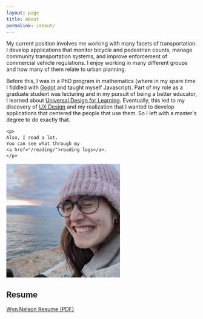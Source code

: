 ```yaml
---
layout: page
title: About
permalink: /about/
---
```


<div class="flex-wrapper">
  <div class="leftText">
    <p>My current position involves me working with many facets of transportation.
      I develop applications that monitor bicycle and pedestrian counts, manage community transportation systems, and improve enforcement of commercial vehicle regulations.
      I enjoy working in many different groups and how many of them relate to urban planning.
    </p>
    <p>Before this, I was in a PhD program in mathematics (where in my spare time I fiddled with 
    <a href="https://godotengine.org/">Godot</a>
    and taught myself Javascript).
    Part of my role as a graduate student was lecturing and in my pursuit of being a better educator, I learned about 
    <a href="https://en.wikipedia.org/wiki/Universal_Design_for_Learning">Universal Design for Learning</a>.
    Eventually, this led to my discovery of 
    <a href="https://en.wikipedia.org/wiki/User_experience_design">UX Design</a>
    and my realization that I wanted to develop applications that centered the people that use them.
    So I left with a master's degree to do exactly that.
    </p>

    <p>
    Also, I read a lot.
    You can see what through my 
    <a href="/reading/">reading logs</a>.
    </p>
  </div>
  <img src="/assets/scrunchedSmileInFrontOfOcean.jpg" alt="Wyn smiling so large her eyes are scrunched up. She sits on a stone wall in front of the ocean" width="300" height="300">
</div>

<h2>Resume</h2>
<a href="/assets/WynNelsonResume.pdf">Wyn Nelson Resume (PDF)</a>


